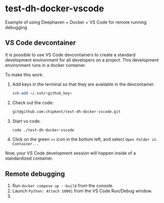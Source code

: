 # test-dh-docker-vscode
Example of using Deephaven + Docker + VS Code for remote running debugging

## VS Code devcontainer

It is possible to use VS Code devcontainers to create a standard development environment 
for all developers on a project.  This development environment runs in a docker container.

To make this work:
1. Add keys in the terminal so that they are available in the devcontainer.
    ```bash
    ssh-add ~/.ssh/<github_key>
    ```
1. Check out the code:
    ```bash
    git@github.com:chipkent/test-dh-docker-vscode.git
    ````
1. Start vs code.
    ```bash
    code ./test-dh-docker-vscode
    ```
1. Click on the green `><` icon in the bottom left, and select `Open Folder in Container...`

Now, your VS Code development session will happen inside of a standardized container.

## Remote debugging

1. Run `docker compose up --build` from the console.
2. Launch `Python: Attach 10001` from the VS Code Run/Debug window.
3. 